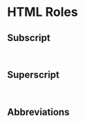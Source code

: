 # HTML Roles

## Subscript

```{include} ../nodes/subscript.md

```

```{include} ../examples/subscript.md

```

## Superscript

```{include} ../nodes/superscript.md

```

```{include} ../examples/superscript.md

```

## Abbreviations

```{include} ../nodes/abbreviation.md

```

```{include} ../examples/abbreviation.md

```
